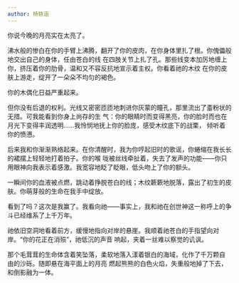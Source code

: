 ```yaml
---
author: 杨轶涵
---
```

你说今晚的月亮实在太亮了。

沸水般的惨白在你的手臂上沸腾，翻开了你的皮肉，在你身体里扎了根。你傀儡般地交出自己的身体，任由苍白的线
在四肢关节上扎了孔。那些线变本加厉地缠上你，挤压着你的肋骨，温和又不容反抗地宣示着主权。你看着祂的木纹
在你的皮肤上游走，绽开了一朵朵不均匀的褐色。

你的木偶化日益严重起来。

但你没有后退的权利。光线又密密匝匝地刺进你灰蒙的瞳孔，那里流出了齑粉状的无措。可我能看到你身上尚存的生
气：你的眼睛时而变得黑亮，你的脸时而也在月光下变得丰润透明……我怜悯地抚上你的脸庞，感受木纹底下的战栗，
倾听着你的愤懑。

后来我和你渐渐熟络起来。在你清醒时，我为你哼起旧时的歌谣，你蜷缩在我长长的裙摆上轻轻地打着拍子。你的喉
咙被丝线牵扯着，失去了发声的功能——你只用眼神向我表示着感激。我宽容地眨了眨眼，低头吻上了你的额头。

一瞬间你的血液被点燃，跳动着挣脱苍白的线；木纹簌簌地脱落，露出了初生的皮肤。你萌芽般的生命在我手中绽放。

看到了吗？这次是我赢了。我看向祂——事实上，我和祂在创世神这一称呼上的争斗已经维系了上千万年。

祂依旧空洞地看着前方，缓慢地指向对岸的悬崖。我顺着祂苍白的手指望向对岸。“你的花正在消殒”，祂低沉的声音
响起，夹着一丝难以察觉的讥讽。

那个毛茸茸的生命体含着笑坠落，柔软地落入漾着银白的海域，化作了千万颗自 由的沙砾。随即悬在海平面上的月亮
燃起熊熊的白色火焰，失重般地掉了下去，和倒影融为一体。
